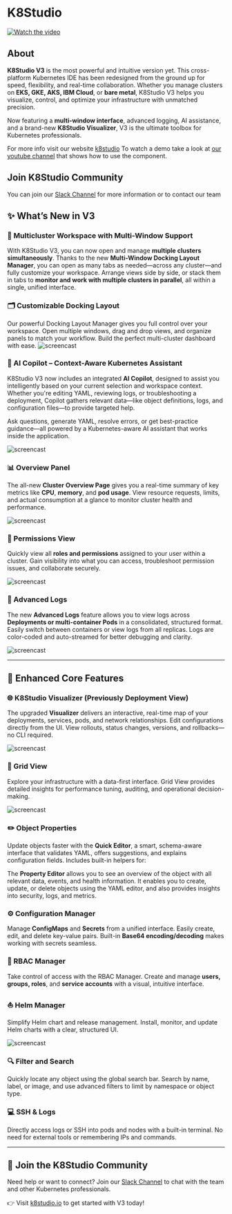 # K8Studio
[![Watch the video](K8StudioThumb.png)](https://youtu.be/BvAemIubm-o)

## About
**K8Studio V3** is the most powerful and intuitive version yet. This cross-platform Kubernetes IDE has been redesigned from the ground up for speed, flexibility, and real-time collaboration. Whether you manage clusters on **EKS, GKE, AKS, IBM Cloud**, or **bare metal**, K8Studio V3 helps you visualize, control, and optimize your infrastructure with unmatched precision.

Now featuring a **multi-window interface**, advanced logging, AI assistance, and a brand-new **K8Studio Visualizer**, V3 is the ultimate toolbox for Kubernetes professionals.

For more info visit our website [k8studio](https://k8studio.io)
To watch a demo take a look at [our youtube channel](https://youtu.be/BvAemIubm-o) that shows how to use the component.


## Join K8Studio Community
You can join our 
[Slack Channel](https://join.slack.com/t/k8studio/shared_invite/enQtNjgxMDU1NzkzMDc0LWM0ZTc3MjU5ZGIzN2MxMDhkOGFjOGNjYmU1YzI3YzRmMjUzNmU5ZjMxZTVlODMwZDY3ODY1NjhlM2NhYjVlODQ) for more information or to contact our team



## ✨ What’s New in V3



### 🧭 Multicluster Workspace with Multi-Window Support
With K8Studio V3, you can now open and manage **multiple clusters simultaneously**. Thanks to the new **Multi-Window Docking Layout Manager**, you can open as many tabs as needed—across any cluster—and fully customize your workspace. Arrange views side by side, or stack them in tabs to **monitor and work with multiple clusters in parallel**, all within a single, unified interface.



### 🗂️ Customizable Docking Layout
Our powerful Docking Layout Manager gives you full control over your workspace. Open multiple windows, drag and drop views, and organize panels to match your workflow. Build the perfect multi-cluster dashboard with ease.
![screencast](https://github.com/K8Studio/K8studio/blob/main/v3-multilayout.png)

### 🤖 AI Copilot – Context-Aware Kubernetes Assistant
K8Studio V3 now includes an integrated **AI Copilot**, designed to assist you intelligently based on your current selection and workspace context. Whether you're editing YAML, reviewing logs, or troubleshooting a deployment, Copilot gathers relevant data—like object definitions, logs, and configuration files—to provide targeted help.

Ask questions, generate YAML, resolve errors, or get best-practice guidance—all powered by a Kubernetes-aware AI assistant that works inside the application.

![screencast](https://github.com/K8Studio/K8studio/blob/main/v3-copilot.png)

### 📊 Overview Panel
The all-new **Cluster Overview Page** gives you a real-time summary of key metrics like **CPU**, **memory**, and **pod usage**. View resource requests, limits, and actual consumption at a glance to monitor cluster health and performance.

![screencast](https://github.com/K8Studio/K8studio/blob/main/v3-overview.png)

### 🔐 Permissions View
Quickly view all **roles and permissions** assigned to your user within a cluster. Gain visibility into what you can access, troubleshoot permission issues, and collaborate securely.

![screencast](https://github.com/K8Studio/K8studio/blob/main/v3-permissions.png)

### 📄 Advanced Logs
The new **Advanced Logs** feature allows you to view logs across **Deployments or multi-container Pods** in a consolidated, structured format. Easily switch between containers or view logs from all replicas. Logs are color-coded and auto-streamed for better debugging and clarity.

![screencast](https://github.com/K8Studio/K8studio/blob/main/v3-logs.png)

---

## 🔧 Enhanced Core Features

### 🌐 K8Studio Visualizer (Previously Deployment View)
The upgraded **Visualizer** delivers an interactive, real-time map of your deployments, services, pods, and network relationships. Edit configurations directly from the UI. View rollouts, status changes, versions, and rollbacks—no CLI required.

![screencast](https://github.com/K8Studio/K8studio/blob/main/v3-visualizer.png)

### 🧮 Grid View
Explore your infrastructure with a data-first interface. Grid View provides detailed insights for performance tuning, auditing, and operational decision-making.

![screencast](https://github.com/K8Studio/K8studio/blob/main/v3-grid.png)

### ✏️ Object Properties  
Update objects faster with the **Quick Editor**, a smart, schema-aware interface that validates YAML, offers suggestions, and explains configuration fields. Includes built-in helpers for:

The **Property Editor** allows you to see an overview of the object with all relevant data, events, and health information. It enables you to create, update, or delete objects using the YAML editor, and also provides insights into security, logs, and metrics.

### ⚙️ Configuration Manager
Manage **ConfigMaps** and **Secrets** from a unified interface. Easily create, edit, and delete key-value pairs. Built-in **Base64 encoding/decoding** makes working with secrets seamless.

### 🔐 RBAC Manager
Take control of access with the RBAC Manager. Create and manage **users, groups, roles**, and **service accounts** with a visual, intuitive interface.

### ⛵ Helm Manager
Simplify Helm chart and release management. Install, monitor, and update Helm charts with a clear, structured UI.

![screencast](https://github.com/K8Studio/K8studio/blob/main/v3-helm.png)

### 🔍 Filter and Search
Quickly locate any object using the global search bar. Search by name, label, or image, and use advanced filters to limit by namespace or object type.

### 💻 SSH & Logs
Directly access logs or SSH into pods and nodes with a built-in terminal. No need for external tools or remembering IPs and commands.

---

## 💬 Join the K8Studio Community
Need help or want to connect? Join our [Slack Channel](https://k8studio.slack.com/join/shared_invite/enQtNjgxMDU1NzkzMDc0LWM0ZTc3MjU5ZGIzN2MxMDhkOGFjOGNjYmU1YzI3YzRmMjUzNmU5ZjMxZTVlODMwZDY3ODY1NjhlM2NhYjVlODQ) to chat with the team and other Kubernetes professionals.

👉 Visit [k8studio.io](https://k8studio.io/) to get started with V3 today!

